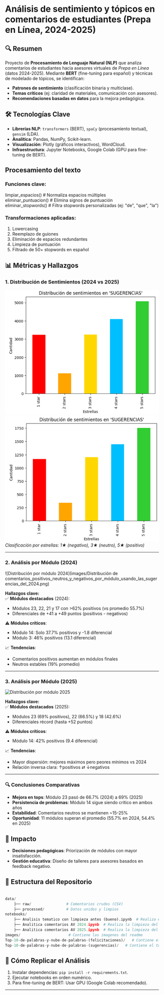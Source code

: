 # Análisis de sentimiento y tópicos en comentarios de estudiantes (Prepa en Línea, 2024-2025)  

## 🔍 Resumen  
Proyecto de **Procesamiento de Lenguaje Natural (NLP)** que analiza comentarios de estudiantes hacia asesores virtuales de *Prepa en Línea* (datos 2024-2025). Mediante **BERT** (fine-tuning para español) y técnicas de modelado de tópicos, se identifican:  
- **Patrones de sentimiento** (clasificación binaria y multiclase).  
- **Temas críticos** (ej: claridad de materiales, comunicación con asesores).  
- **Recomendaciones basadas en datos** para la mejora pedagógica.  

## 🛠️ Tecnologías Clave  
- **Librerías NLP**: `transformers` (BERT), `spaCy` (procesamiento textual), `gensim` (LDA).  
- **Analítica**: Pandas, NumPy, Scikit-learn.  
- **Visualización**: Plotly (gráficos interactivos), WordCloud.  
- **Infraestructura**: Jupyter Notebooks, Google Colab (GPU para fine-tuning de BERT).  

## Procesamiento del texto

### Funciones clave:
limpiar_espacios()      # Normaliza espacios múltiples  
eliminar_puntuacion()   # Elimina signos de puntuación  
eliminar_stopwords()    # Filtra stopwords personalizadas (ej: "de", "que", "la")  

### Transformaciones aplicadas:
1. Lowercasing  
2. Reemplazo de guiones  
3. Eliminación de espacios redundantes  
4. Limpieza de puntuación  
5. Filtrado de 50+ stopwords en español  

## 📊 Métricas y Hallazgos

### 1. Distribución de Sentimientos (2024 vs 2025)
![Distribución 2024](images/Distribucion_de_sentimientos_en_sugerencias_2024.png)  
![Distribución 2025](images/Distribucion_de_sentimientos_en_sugerencias_2025.png)  
*Clasificación por estrellas: 1★ (negativo), 3★ (neutro), 5★ (positivo)*

---

### 2. Análisis por Módulo (2024)
![Distribución por módulo 2024](images/Distribución de comentarios_positivos_neutros_y_negativos_por_módulo_usando_las_sugerencias_del_2024.png)

**Hallazgos clave:**  
✅ **Módulos destacados** (2024):  
- Módulos 23, 22, 21 y 17 con >62% positivos (vs promedio 55.7%)  
- Diferenciales de +41 a +49 puntos (positivos - negativos)  

⚠️ **Módulos críticos**:  
- Módulo 14: Solo 37.7% positivos y -1.8 diferencial  
- Módulo 3: 46% positivos (13.1 diferencial)  

📈 **Tendencias**:  
- Comentarios positivos aumentan en módulos finales  
- Neutros estables (19% promedio)  

---

### 3. Análisis por Módulo (2025)
![Distribución por módulo 2025](images/Distribución_de_comentarios_positivos_neutros_y_negativos_por_módulo_usando_las_sugerencias_del_2025.png)

**Hallazgos clave:**  
✅ **Módulos destacados** (2025):  
- Módulos 23 (69% positivos), 22 (66.5%) y 18 (42.6%)  
- Diferenciales récord (hasta +52 puntos)  

⚠️ **Módulos críticos**:  
- Módulo 14: 42% positivos (9.4 diferencial)  

📈 **Tendencias**:  
- Mayor dispersión: mejores máximos pero peores mínimos vs 2024  
- Relación inversa clara: ↑positivos ⇄ ↓negativos  

---

### 🔍 Conclusiones Comparativas  
- **Mejora en tops**: Módulo 23 pasó de 66.7% (2024) a 69% (2025)  
- **Persistencia de problemas**: Módulo 14 sigue siendo crítico en ambos años  
- **Estabilidad**: Comentarios neutros se mantienen ~15-25%  
- **Oportunidad**: 11 módulos superan el promedio (55.7% en 2024, 54.4% en 2025)
  

## 🎯 Impacto  
- **Decisiones pedagógicas**: Priorización de módulos con mayor insatisfacción.  
- **Gestión educativa**: Diseño de talleres para asesores basados en feedback negativo.  

## 📂 Estructura del Repositorio  

```python

data/
    ├── raw/                # Comentarios crudos (CSV)
    ├── processed/          # Datos unidos y limpios
notebooks/
    ├── Analisis tematico con limpieza antes (bueno).ipynb  # Realiza el analisis de sentimiento con BERT
    ├── Analitica comentarios AV 2024.ipynb  # Realiza la limpieza del texto, bigramas y trigramas de los datos del 2024.
    ├── Analitica comentarios AV 2025.ipynb  # Realiza la limpieza del texto, bigramas y trigramas de los datos del 2025.
images/                      # Contiene las imagenes del readme
Top-10-de-palabras-y-nube-de-palabras-(felicitaciones)/   # Contiene el top 10 de palabras por modulo nube de palabras
Top-10-de-palabras-y-nube-de-palabras-(sugerencias)/   # Contiene el top 10 de palabras por modulo nube de palabras

```

## 📌 Cómo Replicar el Análisis

1. Instalar dependencias: `pip install -r requirements.txt`.  
2. Ejecutar notebooks en orden numérico.  
3. Para fine-tuning de BERT: Usar GPU (Google Colab recomendado).  

---
